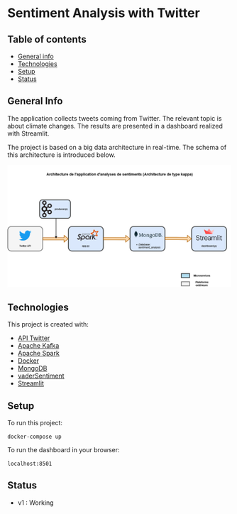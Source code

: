 # Sentiment Analysis with Twitter

## Table of contents
* [General info](#general-info)
* [Technologies](#technologies)
* [Setup](#setup)
* [Status](#status)
## General Info

The application collects tweets coming from Twitter. The relevant topic is about climate changes. The results are presented in a dashboard realized with Streamlit. 

The project is based on a big data architecture in real-time. The schema of this architecture is introduced below.

![ALT](architecture_app.png)

## Technologies

This project is created with:

- [API Twitter](https://developer.twitter.com/en/docs/twitter-api)
- [Apache Kafka](https://kafka.apache.org/documentation/)
- [Apache Spark](https://spark.apache.org/)
- [Docker](https://www.docker.com/)
- [MongoDB](https://www.mongodb.com/)
- [vaderSentiment](https://vadersentiment.readthedocs.io/en/latest/)
- [Streamlit](https://streamlit.io/)

## Setup

To run this project:

```
docker-compose up 
```

To run the dashboard in your browser:

```
localhost:8501
```

## Status

- v1 : Working